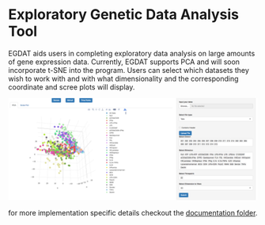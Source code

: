 # Exploratory Genetic Data Analysis Tool
EGDAT aids users in completing exploratory data analysis on large amounts of gene expression data. Currently, EGDAT supports PCA and will soon incorporate t-SNE into the program. Users can select which datasets they wish to work with and with what dimensionality and the corresponding coordinate and scree plots will display.

![alt text](https://github.com/vawilson/EDAT/blob/master/pics/Screenshot%202017-06-21%2010.22.35.png)

for more implementation specific details checkout the [documentation folder](docs/).
